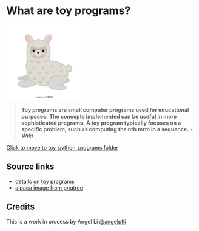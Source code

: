 # What are toy programs?
<img src="images/cute-gray-alpaca.png" width="200" height="200"> <br/>
> **Toy programs are small computer programs used for educational purposes.**
> **The concepts implemented can be useful in more sophisticated programs.**
> **A toy program typically focuses on a specific problem, such as computing the nth term in a sequence.** ***- Wiki*** <br/>

[Click to move to toy_python_programs folder](toy_python_programs)

## Source links
- [details on toy programs](https://en.wikipedia.org/wiki/Toy_program) <br/>
- [alpaca image from pngtree](https://pngtree.com/freepng/gray-cute-illustration-hand-painted-alpaca_3839821.html)

## Credits
This is a work in process by Angel Li [@angelptli](https://github.com/angelptli)